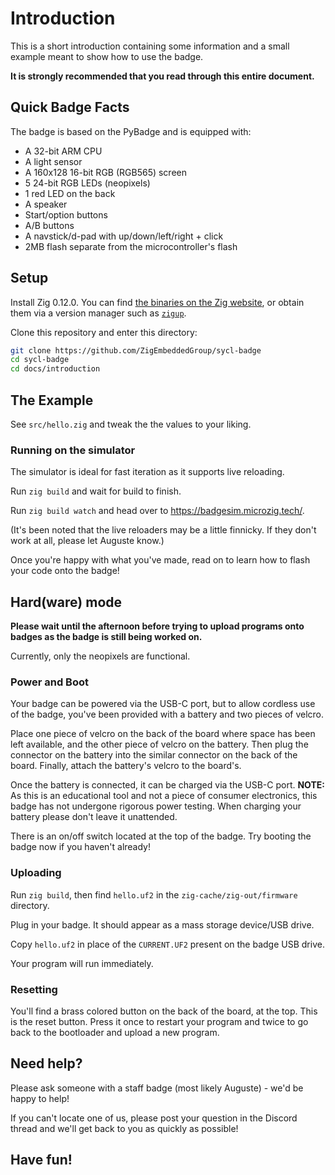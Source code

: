 # Introduction

This is a short introduction containing some information and a small example meant to show how to use the badge.

**It is strongly recommended that you read through this entire document.**

## Quick Badge Facts

The badge is based on the PyBadge and is equipped with:

- A 32-bit ARM CPU
- A light sensor
- A 160x128 16-bit RGB (RGB565) screen
- 5 24-bit RGB LEDs (neopixels)
- 1 red LED on the back
- A speaker
- Start/option buttons
- A/B buttons
- A navstick/d-pad with up/down/left/right + click
- 2MB flash separate from the microcontroller's flash

## Setup

Install Zig 0.12.0. You can find [the binaries on the Zig website](https://ziglang.org/download/#release-0.12.0), or obtain them via a version manager such as [`zigup`](https://github.com/marler8997/zigup).

Clone this repository and enter this directory:

```bash
git clone https://github.com/ZigEmbeddedGroup/sycl-badge
cd sycl-badge
cd docs/introduction
```

## The Example

See `src/hello.zig` and tweak the the values to your liking.

### Running on the simulator

The simulator is ideal for fast iteration as it supports live reloading.

Run `zig build` and wait for build to finish.

Run `zig build watch` and head over to https://badgesim.microzig.tech/.

(It's been noted that the live reloaders may be a little finnicky. If they don't work at all, please let Auguste know.)

Once you're happy with what you've made, read on to learn how to flash your code onto the badge!

## Hard(ware) mode

**Please wait until the afternoon before trying to upload programs onto badges as the badge is still being worked on.**

Currently, only the neopixels are functional.

### Power and Boot

Your badge can be powered via the USB-C port, but to allow cordless use of the badge, you've been provided with a battery and two pieces of velcro.

Place one piece of velcro on the back of the board where space has been left available, and the other piece of velcro on the battery. Then plug the connector on the battery into the similar connector on the back of the board. Finally, attach the battery's velcro to the board's.

Once the battery is connected, it can be charged via the USB-C port. **NOTE:** As this is an educational tool and not a piece of consumer electronics, this badge has not undergone rigorous power testing. When charging your battery please don't leave it unattended.

There is an on/off switch located at the top of the badge. Try booting the badge now if you haven't already!

### Uploading

Run `zig build`, then find `hello.uf2` in the `zig-cache/zig-out/firmware` directory.

Plug in your badge. It should appear as a mass storage device/USB drive.

Copy `hello.uf2` in place of the `CURRENT.UF2` present on the badge USB drive.

Your program will run immediately.

### Resetting

You'll find a brass colored button on the back of the board, at the top. This is the reset button. Press it once to restart your program and twice to go back to the bootloader and upload a new program.

## Need help?

Please ask someone with a staff badge (most likely Auguste) - we'd be happy to help!

If you can't locate one of us, please post your question in the Discord thread and we'll get back to you as quickly as possible!

## Have fun!
